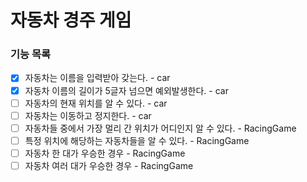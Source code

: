 # 자동차 경주 게임

### 기능 목록
- [x] 자동차는 이름을 입력받아 갖는다. - car
- [x] 자동차 이름의 길이가 5글자 넘으면 예외발생한다. - car
- [ ] 자동차의 현재 위치를 알 수 있다. - car
- [ ] 자동차는 이동하고 정지한다. - car
- [ ] 자동차들 중에서 가장 멀리 간 위치가 어디인지 알 수 있다. - RacingGame
- [ ] 특정 위치에 해당하는 자동차들을 알 수 있다. - RacingGame
- [ ] 자동차 한 대가 우승한 경우 - RacingGame
- [ ] 자동차 여러 대가 우승한 경우 - RacingGame